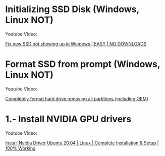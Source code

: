 # Initializing SSD Disk (Windows, Linux NOT)

Youtube Video:

[Fix new SSD not showing up in Windows | EASY | NO DOWNLOADS](https://www.youtube.com/watch?v=pu5IbAlw1Nk)


# Format SSD from prompt (Windows, Linux NOT)

Youtube Video:

[Completely format hard drive removing all partitions (including OEM)](https://www.youtube.com/watch?v=6lTrZopRtE8)

# 1.- Install NVIDIA GPU drivers

Youtube Video:

[Install Nvidia Driver Ubuntu 20.04 | Linux | Complete Installation & Setup | 100% Working](https://www.youtube.com/watch?v=FAknvXs4M1w)







